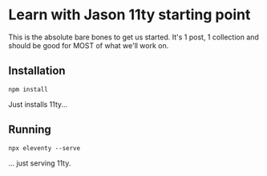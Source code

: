 # Learn with Jason 11ty starting point

This is the absolute bare bones to get us started. It's 1 post, 1 collection and should be good for MOST of what we'll work on.

## Installation

```shell
npm install
```

Just installs 11ty...

## Running

```shell
npx eleventy --serve
```
... just serving 11ty.
